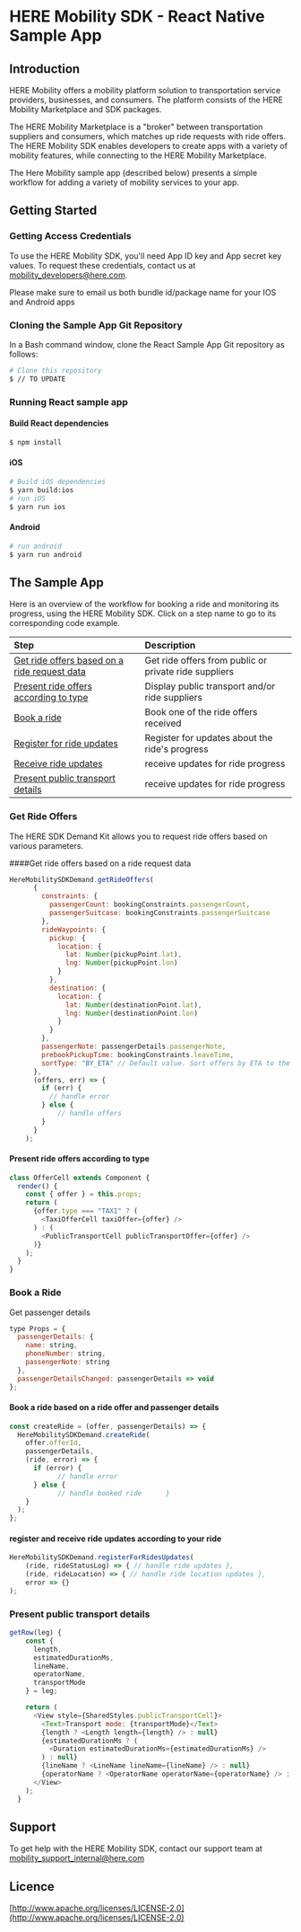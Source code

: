 # HERE Mobility SDK - React Native Sample App

## Introduction

HERE Mobility offers a mobility platform solution to transportation service providers, businesses, and consumers. The platform consists of the HERE Mobility Marketplace and SDK packages.

The HERE Mobility Marketplace is a "broker" between transportation suppliers and consumers, which matches up ride requests with ride offers. The HERE Mobility SDK enables developers to create apps with a variety of mobility features, while connecting to the HERE Mobility Marketplace.

The Here Mobility sample app (described below) presents a simple workflow for adding a variety of mobility services to your app.


## Getting Started

### Getting Access Credentials

To use the HERE Mobility SDK, you'll need App ID key and App secret key values. To request these credentials, contact us at [mobility_developers@here.com]().

Please make sure to email us both bundle id/package name for your IOS and Android apps

### Cloning the Sample App Git Repository

In a Bash command window, clone the React Sample App Git repository as follows:

```bash
# Clone this repository
$ // TO UPDATE
```

### Running React sample app

#### Build React dependencies
```bash
$ npm install
```

#### iOS
```bash
# Build iOS dependencies
$ yarn build:ios
# run iOS
$ yarn run ios

```

#### Android 
```bash
# run android
$ yarn run android
```

## The Sample App

Here is an overview of the workflow for booking a ride and monitoring its progress, using the HERE Mobility SDK.
Click on a step name to go to its corresponding code example.

 |Step | Description
 |:----|:------------
 |[Get ride offers based on a ride request data](#get-ride-offers-based-on-a-ride-request-data) | Get ride offers from public or private ride suppliers
 |[Present ride offers according to type](#present-ride-offers-according-to-type)| Display public transport and/or ride suppliers
 |[Book a ride](#book-a-ride)| Book one of the ride offers received
 |[Register for ride updates](#register-for-ride-updates) | Register for updates about the ride's progress
 |[Receive ride updates](#receive-ride-updates) | receive updates for ride progress
 |[Present public transport details](#present-public-transport-details) | receive updates for ride progress


### Get Ride Offers

The HERE SDK Demand Kit allows you to request ride offers based on various parameters.

####Get ride offers based on a ride request data

```js
HereMobilitySDKDemand.getRideOffers(
      {
        constraints: {
          passengerCount: bookingConstraints.passengerCount,
          passengerSuitcase: bookingConstraints.passengerSuitcase
        },
        rideWaypoints: {
          pickup: {
            location: {
              lat: Number(pickupPoint.lat),
              lng: Number(pickupPoint.lon)
            }
          },
          destination: {
            location: {
              lat: Number(destinationPoint.lat),
              lng: Number(destinationPoint.lon)
            }
          }
        },
        passengerNote: passengerDetails.passengerNote,
        prebookPickupTime: bookingConstraints.leaveTime,
        sortType: "BY_ETA" // Default value. Sort offers by ETA to the pickup point or BY_PRICE sort offers by price.
      },
      (offers, err) => {
        if (err) {
          // handle error
        } else {
  			// handle offers
        }
      }
    );
```


#### Present ride offers according to type
```js
class OfferCell extends Component {
  render() {
    const { offer } = this.props;
    return (
      {offer.type === "TAXI" ? (
        <TaxiOfferCell taxiOffer={offer} />
      ) : (
        <PublicTransportCell publicTransportOffer={offer} />
      )}
    );
  }
}
```

### Book a Ride

Get passenger details

```js
type Props = {
  passengerDetails: {
    name: string,
    phoneNumber: string,
    passengerNote: string
  },
  passengerDetailsChanged: passengerDetails => void
};
```

#### Book a ride based on a ride offer and passenger details

```js
const createRide = (offer, passengerDetails) => {
  HereMobilitySDKDemand.createRide(
    offer.offerId,
    passengerDetails,
    (ride, error) => {
      if (error) {
			// handle error
      } else {
			// handle booked ride      }
    }
  );
};
```

#### register and receive ride updates according to your ride

```js
HereMobilitySDKDemand.registerForRidesUpdates(
	(ride, rideStatusLog) => { // handle ride updates },
	(ride, rideLocation) => { // handle ride location updates },
	error => {}
);
```

### Present public transport details

```js
getRow(leg) {
    const {
      length,
      estimatedDurationMs,
      lineName,
      operatorName,
      transportMode
    } = leg;

    return (
      <View style={SharedStyles.publicTransportCell}>
        <Text>Transport mode: {transportMode}</Text>
        {length ? <Length length={length} /> : null}
        {estimatedDurationMs ? (
          <Duration estimatedDurationMs={estimatedDurationMs} />
        ) : null}
        {lineName ? <LineName lineName={lineName} /> : null}
        {operatorName ? <OperatorName operatorName={operatorName} /> : null}
      </View>
    );
  }

```


## Support

To get help with the HERE Mobility SDK, contact our support team at [mobility_support_internal@here.com](mailto:mobility_support_internal@here.com)

## Licence

[http://www.apache.org/licenses/LICENSE-2.0](http://www.apache.org/licenses/LICENSE-2.0)

